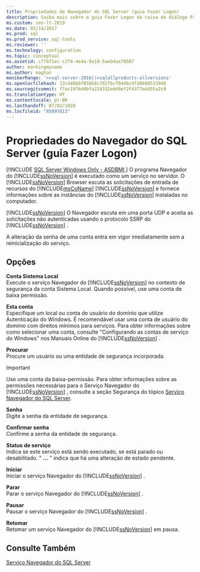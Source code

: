 ```yaml
---
title: Propriedades do Navegador do SQL Server (guia Fazer Logon)
description: Saiba mais sobre a guia Fazer Logon da caixa de diálogo Propriedades do SQL Server Browser. Confira como usar essa guia para especificar uma conta e iniciar ou parar o serviço.
ms.custom: seo-lt-2019
ms.date: 03/14/2017
ms.prod: sql
ms.prod_service: sql-tools
ms.reviewer: ''
ms.technology: configuration
ms.topic: conceptual
ms.assetid: c77871ec-c2f4-4e4a-9a10-5aeb4ae70507
author: markingmyname
ms.author: maghan
monikerRange: '>=sql-server-2016||=sqlallproducts-allversions'
ms.openlocfilehash: 13c448b6f856b8c7027bcf044bc9fd8688533948
ms.sourcegitcommit: f7ac1976d4bfa224332edd9ef2f4377a4d55a2c9
ms.translationtype: HT
ms.contentlocale: pt-BR
ms.lasthandoff: 07/02/2020
ms.locfileid: "85897813"
---
```

# <a name="sql-server-browser-properties-log-on-tab"></a>Propriedades do Navegador do SQL Server (guia Fazer Logon)
[!INCLUDE [SQL Server Windows Only - ASDBMI ](../../includes/applies-to-version/sql-windows-only-asdbmi.md)]
  O programa Navegador do [!INCLUDE[ssNoVersion](../../includes/ssnoversion-md.md)] é executado como um serviço no servidor. O [!INCLUDE[ssNoVersion](../../includes/ssnoversion-md.md)] Browser escuta as solicitações de entrada de recursos do [!INCLUDE[msCoName](../../includes/msconame-md.md)] [!INCLUDE[ssNoVersion](../../includes/ssnoversion-md.md)] e fornece informações sobre as instâncias do [!INCLUDE[ssNoVersion](../../includes/ssnoversion-md.md)] instaladas no computador.  
  
 [!INCLUDE[ssNoVersion](../../includes/ssnoversion-md.md)] O Navegador escuta em uma porta UDP e aceita as solicitações não autenticadas usando o protocolo SSRP do [!INCLUDE[ssNoVersion](../../includes/ssnoversion-md.md)] .  
  
 A alteração da senha de uma conta entra em vigor imediatamente sem a reinicialização do serviço.  
  
## <a name="options"></a>Opções  
 **Conta Sistema Local**  
 Execute o serviço Navegador do [!INCLUDE[ssNoVersion](../../includes/ssnoversion-md.md)] no contexto de segurança da conta Sistema Local. Quando possível, use uma conta de baixa permissão.  
  
 **Esta conta**  
 Especifique um local ou conta de usuário do domínio que utilize Autenticação do Windows. É recomendável usar uma conta de usuário do domínio com direitos mínimos para serviços. Para obter informações sobre como selecionar uma conta, consulte "Configurando as contas de serviço do Windows" nos Manuais Online do [!INCLUDE[ssNoVersion](../../includes/ssnoversion-md.md)] .  
  
 **Procurar**  
 Procure um usuário ou uma entidade de segurança incorporada.  
  
> [!IMPORTANT]  
>  Use uma conta da baixa-permissão. Para obter informações sobre as permissões necessárias para o Serviço Navegador do [!INCLUDE[ssNoVersion](../../includes/ssnoversion-md.md)] , consulte a seção Segurança do tópico [Serviço Navegador do SQL Server](../../tools/configuration-manager/sql-server-browser-service.md).  
  
 **Senha**  
 Digite a senha da entidade de segurança.  
  
 **Confirmar senha**  
 Confirme a senha da entidade de segurança.  
  
 **Status de serviço**  
 Indica se este serviço está sendo executado, se está parado ou desabilitado. " **...** " indica que há uma alteração de estado pendente.  
  
 **Iniciar**  
 Iniciar o serviço Navegador do [!INCLUDE[ssNoVersion](../../includes/ssnoversion-md.md)] .  
  
 **Parar**  
 Parar o serviço Navegador do [!INCLUDE[ssNoVersion](../../includes/ssnoversion-md.md)] .  
  
 **Pausar**  
 Pausar o serviço Navegador do [!INCLUDE[ssNoVersion](../../includes/ssnoversion-md.md)] .  
  
 **Retomar**  
 Retomar um serviço Navegador do [!INCLUDE[ssNoVersion](../../includes/ssnoversion-md.md)] em pausa.  
  
## <a name="see-also"></a>Consulte Também  
 [Serviço Navegador do SQL Server](../../tools/configuration-manager/sql-server-browser-service.md)  
  
  
